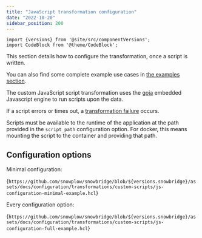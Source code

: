 ```yaml
---
title: "JavaScript transformation configuration"
date: "2022-10-20"
sidebar_position: 200
---
```


```mdx-code-block
import {versions} from '@site/src/componentVersions';
import CodeBlock from '@theme/CodeBlock';
```

This section details how to configure the transformation, once a script is written.

You can also find some complete example use cases in [the examples section](../examples/index.md).

The custom JavaScript script transformation uses the [goja](https://pkg.go.dev/github.com/dop251/goja) embedded Javascript engine to run scripts upon the data.

If a script errors or times out, a [transformation failure](/docs/destinations/forwarding-events/snowbridge/concepts/failure-model/index.md#transformation-failure) occurs.

Scripts must be available to the runtime of the application at the path provided in the `script_path` configuration option. For docker, this means mounting the script to the container and providing that path.

## Configuration options

Minimal configuration:

<CodeBlock language="hcl" reference>{`
https://github.com/snowplow/snowbridge/blob/${versions.snowbridge}/assets/docs/configuration/transformations/custom-scripts/js-configuration-minimal-example.hcl
`}</CodeBlock>

Every configuration option:

<CodeBlock language="hcl" reference>{`
https://github.com/snowplow/snowbridge/blob/${versions.snowbridge}/assets/docs/configuration/transformations/custom-scripts/js-configuration-full-example.hcl
`}</CodeBlock>
